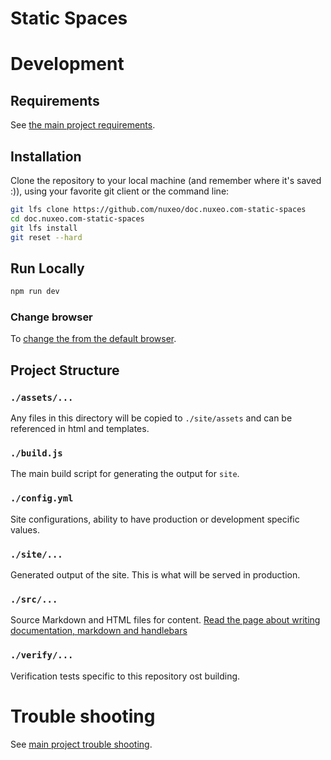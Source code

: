 # Static Spaces

# Development
## Requirements
See [the main project requirements](https://github.com/nuxeo/doc.nuxeo.com/blob/master/README.md#requirements).

## Installation
Clone the repository to your local machine (and remember where it's saved :)), using your favorite git client or the command line:
```bash
git lfs clone https://github.com/nuxeo/doc.nuxeo.com-static-spaces
cd doc.nuxeo.com-static-spaces
git lfs install
git reset --hard
```

## Run Locally
```bash
npm run dev
```

### Change browser
To [change the from the default browser](https://github.com/nuxeo/doc.nuxeo.com/blob/master/README.md#change-browser).

## Project Structure
### `./assets/...`
Any files in this directory will be copied to `./site/assets` and can be referenced in html and templates.

### `./build.js`
The main build script for generating the output for `site`.

### `./config.yml`
Site configurations, ability to have production or development specific values.

### `./site/...`
Generated output of the site. This is what will be served in production.

### `./src/...`
Source Markdown and HTML files for content.
[Read the page about writing documentation, markdown and handlebars](https://github.com/nuxeo/doc.nuxeo.com/blob/master/docs/writing-documentation.md)

### `./verify/...`
Verification tests specific to this repository ost building.


# Trouble shooting
See [main project trouble shooting](https://github.com/nuxeo/doc.nuxeo.com/blob/master/README.md#trouble-shooting).
